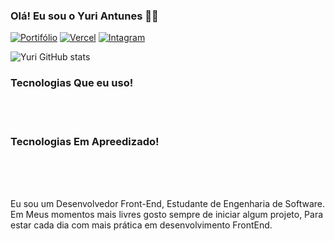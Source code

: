 
### Olá! Eu sou o Yuri Antunes 🤙🏻

[![Portifólio](https://img.shields.io/badge/Blogger-FF5722?style=for-the-badge&logo=blogger&logoColor=white)]([site](https://meu-portifolio-mu-coral.vercel.app/))
[![Vercel](https://img.shields.io/badge/Vercel-000000?style=for-the-badge&logo=vercel&logoColor=white)](https://vercel.com/yuri-antunes-devs-projects)
[![Intagram](https://img.shields.io/badge/Instagram-E4405F?style=for-the-badge&logo=instagram&logoColor=white
)](site)


![Yuri GitHub stats](https://github-readme-stats.vercel.app/api?username=yuriantunesdev&show_icons=true&theme=transparent)

### Tecnologias Que eu uso!

<div style="display: inline_block"></br>
    <img alt=""html5 src="https://img.shields.io/badge/HTML5-E34F26?style=for-the-badge&logo=html5&logoColor=white"/>
    <img alt=""Css src="https://img.shields.io/badge/CSS3-1572B6?style=for-the-badge&logo=css3&logoColor=white"/>
</div>

### Tecnologias Em Apreedizado!

<div style="display: inline_block"></br>
      <img alt=""JavaScript src="https://img.shields.io/badge/JavaScript-F7DF1E?style=for-the-badge&logo=javascript&logoColor=black"/>
    <img alt=""Saas src="https://img.shields.io/badge/Sass-CC6699?style=for-the-badge&logo=sass&logoColor=white"/>

</div></br>

Eu sou um Desenvolvedor Front-End, Estudante de Engenharia de Software.
Em Meus momentos mais livres gosto sempre de iniciar algum projeto, Para estar cada dia com mais prática em desenvolvimento FrontEnd.


